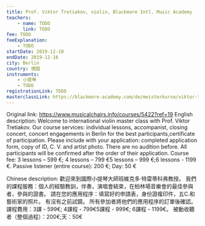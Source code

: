 ```yaml
---
title: Prof. Viktor Tretiakov, violin, Blackmore Intl. Music Academy
teachers:
	- name: TODO
	  link: TODO
fee: TODO
feeExplanation: 
	- TODO
startDate: 2019-12-10
endDate: 2019-12-16
city: Berlin
country: 德國
instruments:
	- 小提琴
	- TODO
registrationLink: TODO
masterclassLink: https://blackmore-academy.com/de/meisterkurse/viktor-tretiakov-2
---
```

Original link: https://www.musicalchairs.info/courses/5422?ref=19
English description:
Welcome to international violin master class with Prof.
 Viktor Tretiakov.
 Our course services: individual lessons, accompanist, closing concert, concert engagements in Berlin for the best participants,certificate of participation.
 Please include with your application: completed application form, copy of ID, C.
V.
 and artist photo.
There are no audition before.
 All participants will be confirmed after the order of their application.
 Course fee: 3 lessons – 599 €; 4 lessons – 799 €5 lessons – 999 €;6 lessons - 1199 €.
 Passive listener (entire course): 200 €; Day: 50 €

Chinese description:
歡迎來到國際小提琴大師班維克多·特雷蒂科弗教授。
我們的課程服務：個人的經驗教訓，伴奏，演唱會結束，在柏林場音樂會的最佳參與者，參與的證書。
請在您的應用程序：填寫好的申請表，身份證複印件，五C.和藝術家的照片。
有沒有之前試鏡。
所有參加者將他們的應用程序的訂單後確認。
課程費用：3課 -  599€; 4課程 -  799€5課程 -  999€; 6課程 -  1199€。
被動收聽者（整個過程）：200€;天：50€
